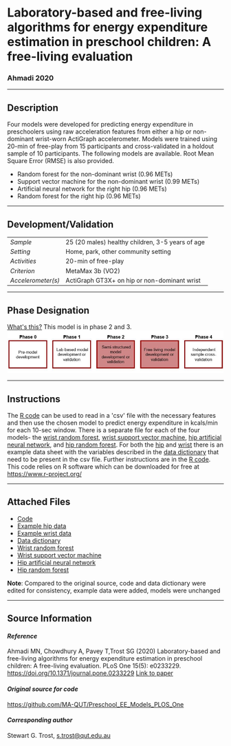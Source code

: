 # Laboratory-based and free-living algorithms for energy expenditure estimation in preschool children: A free-living evaluation
### Ahmadi 2020
---

## Description
Four models were developed for predicting energy expenditure in preschoolers using raw acceleration features from either a hip or non-dominant wrist-worn ActiGraph accelerometer. Models were trained using 20-min of free-play from 15 participants and cross-validated in a holdout sample of 10 participants. 
The following models are available. Root Mean Square Error (RMSE) is also provided.
* Random forest for the non-dominant wrist (0.96 METs)
* Support vector machine for the non-dominant wrist (0.99 METs)
* Artificial neural network for the right hip (0.96 METs)
* Random forest for the right hip (0.96 METs)

---

## Development/Validation

|  |  |
| ------------- | ------------- |
| *Sample*  |25 (20 males) healthy children, 3-5 years of age|
| *Setting*  |Home, park, other community setting|
| *Activities*  | 20-min of free-play |
| *Criterion* | MetaMax 3b (VO2) |
| *Accelerometer(s)* | ActiGraph GT3X+ on hip or non-dominant wrist |


---
## Phase Designation
[What's this?](https://github.com/clevengerkimberly/AccelerometerRepository/blob/a76916ebe2a6002b20cdc6ef39c889d62ce9d6ae/phase%20_images/phase.md)
This model is in phase 2 and 3.![image](https://github.com/clevengerkimberly/AccelerometerRepository/blob/0cb5f3ab8b5857ac285220d865cad6286cba1164/phase%20_images/Phase23.JPG)

---
## Instructions
The [R code](https://github.com/clevengerkimberly/AccelerometerRepository/blob/f8362c18a512e68ff0c6c1413585f7016cc3bcc2/Ahmadi2020/code.R) can be used to read in a 'csv' file with the necessary features and then use the chosen model to predict energy expenditure in kcals/min for each 10-sec window. There is a separate file for each of the four models- the [wrist random forest](https://github.com/clevengerkimberly/AccelerometerRepository/blob/f8362c18a512e68ff0c6c1413585f7016cc3bcc2/Ahmadi2020/wrist_rf.RData), [wrist support vector machine](https://github.com/clevengerkimberly/AccelerometerRepository/blob/f8362c18a512e68ff0c6c1413585f7016cc3bcc2/Ahmadi2020/wrist_svm.RData), [hip artificial neural network](https://github.com/clevengerkimberly/AccelerometerRepository/blob/f8362c18a512e68ff0c6c1413585f7016cc3bcc2/Ahmadi2020/hip_ann.RData), and [hip random forest](https://github.com/clevengerkimberly/AccelerometerRepository/blob/f8362c18a512e68ff0c6c1413585f7016cc3bcc2/Ahmadi2020/hip_rf.RData). For both the [hip](https://github.com/clevengerkimberly/AccelerometerRepository/blob/f8362c18a512e68ff0c6c1413585f7016cc3bcc2/Ahmadi2020/example_hip_data.csv) and [wrist](https://github.com/clevengerkimberly/AccelerometerRepository/blob/f8362c18a512e68ff0c6c1413585f7016cc3bcc2/Ahmadi2020/example_wrist_data.csv) there is an example data sheet with the variables described in the [data dictionary](https://github.com/clevengerkimberly/AccelerometerRepository/blob/f8362c18a512e68ff0c6c1413585f7016cc3bcc2/Ahmadi2020/datadictionary.xlsx) that need to be present in the csv file. Further instructions are in the [R code](https://github.com/clevengerkimberly/AccelerometerRepository/blob/f8362c18a512e68ff0c6c1413585f7016cc3bcc2/Ahmadi2020/code.R). 
This code relies on R software which can be downloaded for free at https://www.r-project.org/

---
## Attached Files
* [Code](https://github.com/clevengerkimberly/AccelerometerRepository/blob/f8362c18a512e68ff0c6c1413585f7016cc3bcc2/Ahmadi2020/code.R)
* [Example hip data](https://github.com/clevengerkimberly/AccelerometerRepository/blob/f8362c18a512e68ff0c6c1413585f7016cc3bcc2/Ahmadi2020/example_hip_data.csv)
* [Example wrist data](https://github.com/clevengerkimberly/AccelerometerRepository/blob/f8362c18a512e68ff0c6c1413585f7016cc3bcc2/Ahmadi2020/example_wrist_data.csv)
* [Data dictionary](https://github.com/clevengerkimberly/AccelerometerRepository/blob/f8362c18a512e68ff0c6c1413585f7016cc3bcc2/Ahmadi2020/datadictionary.xlsx)
* [Wrist random forest](https://github.com/clevengerkimberly/AccelerometerRepository/blob/f8362c18a512e68ff0c6c1413585f7016cc3bcc2/Ahmadi2020/wrist_rf.RData)
* [Wrist support vector machine](https://github.com/clevengerkimberly/AccelerometerRepository/blob/f8362c18a512e68ff0c6c1413585f7016cc3bcc2/Ahmadi2020/wrist_svm.RData)
* [Hip artificial neural network](https://github.com/clevengerkimberly/AccelerometerRepository/blob/f8362c18a512e68ff0c6c1413585f7016cc3bcc2/Ahmadi2020/hip_ann.RData)
* [Hip random forest](https://github.com/clevengerkimberly/AccelerometerRepository/blob/f8362c18a512e68ff0c6c1413585f7016cc3bcc2/Ahmadi2020/hip_rf.RData)



**Note**: Compared to the original source, code and data dictionary were edited for consistency, example data were added, models were unchanged


---
## Source Information
#### *Reference*
Ahmadi MN, Chowdhury A, Pavey T,Trost SG (2020) Laboratory-based and free-living algorithms for energy expenditure estimation in preschool children: A free-living evaluation. PLoS One 15(5): e0233229. https://doi.org/10.1371/journal.pone.0233229 [Link to paper](https://github.com/clevengerkimberly/AccelerometerRepository/blob/f8362c18a512e68ff0c6c1413585f7016cc3bcc2/Ahmadi2020/Ahmadi.pdf)

#### *Original source for code*
https://github.com/MA-QUT/Preschool_EE_Models_PLOS_One


#### *Corresponding author*
Stewart G. Trost, s.trost@qut.edu.au
